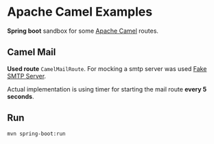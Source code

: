 # Apache Camel Examples
**Spring boot** sandbox for some [Apache Camel](https://camel.apache.org/) routes.

## Camel Mail
**Used route** `CamelMailRoute`.
For mocking a smtp server was used [Fake SMTP Server](https://github.com/gessnerfl/fake-smtp-server).

Actual implementation is using timer for starting the mail route **every 5 seconds**.

## Run
`mvn spring-boot:run`